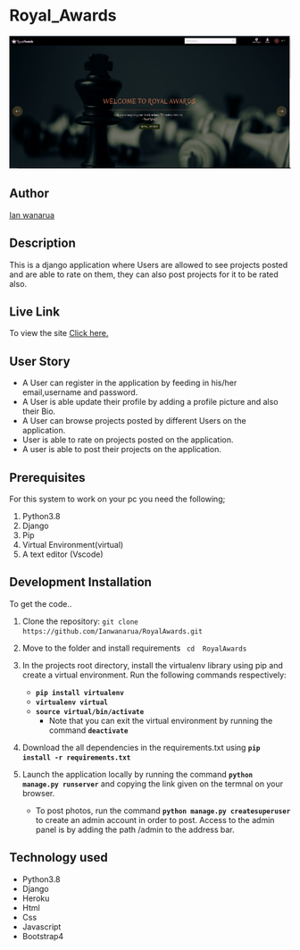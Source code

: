 # Royal_Awards

![RoyalAwards!](/static/img/Screenshot.png)

## Author

[Ian wanarua](https://github.com/Ianwanarua)

## Description

This is a django application where Users are allowed to see projects posted and are able to rate on them, they can also post projects for it to be rated also.

## Live Link

To view the site [Click here.](https://royalawards.herokuapp.com/)

## User Story

* A User can register in the application by feeding in his/her email,username and password.
* A User is able update their profile by adding a profile picture and also their Bio.
* A User can browse projects posted by different Users on the application. 
* User is able to rate on projects posted on the application.
* A user is able to post their projects on the application.

## Prerequisites

For this system to work on your pc you need the following; 

1. Python3.8
2. Django
3. Pip
4. Virtual Environment(virtual)
5. A text editor (Vscode)

## Development Installation

To get the code..

1. Clone the repository:
 `git clone  https://github.com/Ianwanarua/RoyalAwards.git`

2. Move to the folder and install requirements
 ` cd  RoyalAwards`

3. In the projects root directory, install the virtualenv library using pip and create a virtual environment. Run the following commands respectively:
    - **`pip install virtualenv`**
    - **`virtualenv virtual`**
    - **`source virtual/bin/activate`**
        * Note that you can exit the virtual environment by running the command **`deactivate`**
4. Download the all dependencies in the requirements.txt using **`pip install -r requirements.txt`**
5. Launch the application locally by running the command **`python manage.py runserver`** and copying the link given on the termnal on your browser.
    - To post photos, run the command  **`python manage.py createsuperuser`** to create an admin account in order to post. Access to the admin panel is by adding the path /admin to the address bar.

## Technology used

* Python3.8
* Django
* Heroku
* Html
* Css
* Javascript
* Bootstrap4
